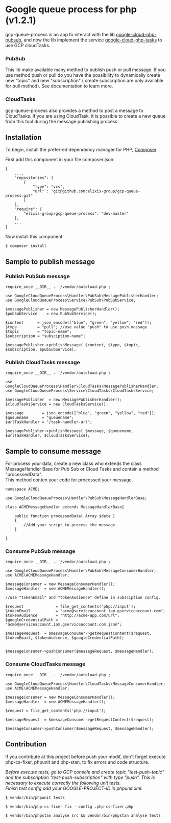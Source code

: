# Google queue process for php (v1.2.1)

gcp-queue-process is an app to interact with the lib [google-cloud-php-pubsub](https://github.com/googleapis/google-cloud-php-pubsub), and now the lib implement the service [google-cloud-php-tasks](https://github.com/googleapis/google-cloud-php-tasks) to use GCP cloudTasks.

### PubSub
This lib make available many method to publish push or pull message. If you use method push or pull do you have the possibility to dynamically create new "topic" and new "subscription" ( create subscription are only available for pull method). See documentation to learn more.

### CloudTasks
gcp-queue-process also provides a method to post a message to CloudTasks. If you are using CloudTask, it is possible to create a new queue from this tool during the message publishing process.   

## Installation

To begin, install the preferred dependency manager for PHP, [Composer](https://getcomposer.org/). 

First add this component in your file composer.json:
```
{
    ...,
    "repositories": [
        {
            "type": "vcs",
            "url" : "git@github.com:elixis-group/gcp-queue-process.git"
        }
    ],
    "require": {
        "elixis-group/gcp-queue-process": "dev-master"
    },
    ...
}
```
Now install this component
```
$ composer install
```

## Sample to publish message
### Publish PubSub message
```
require_once __DIR__ . '/vendor/autoload.php';

use GoogleCloudQueueProcess\Handler\PubSub\MessagePublisherHandler;
use GoogleCloudQueueProcess\Service\PubSub\PubSubService;

$messagePublisher = new MessagePublisherHandler();
$pubSubService 	  = new PubSubService();

$content      = json_encode(["blue", "green", "yellow", "red"]);
$type         = "pull"; //use value "push" to use push message
$topic        = "topic-name";
$subscription = "subsciption-name";

$messagePublisher->publishMessage( $content, $type, $topic, $subscription, $pubSubService);

```

### Publish CloudTasks message
```
require_once __DIR__ . '/vendor/autoload.php';

use GoogleCloudQueueProcess\Handler\CloudTasks\MessagePublisherHandler;
use GoogleCloudQueueProcess\Service\CloudTasks\CloudTasksService;

$messagePublisher  = new MessagePublisherHandler();
$cloudTasksService = new CloudTasksService();

$message        = json_encode(["blue", "green", "yellow", "red"]);
$queuename      = "queuename";
$urlTaskHandler = "/task-handler-url";

$messagePublisher->publishMessage( $message, $queuename, $urlTaskHandler, $cloudTasksService);
```

## Sample to consume message
For process your data, create a new class who extends the class MessageHandler Base for Pub Sub or Cloud Tasks and contain a method "processedData".    
This method conten your code for processed your message.

```
namespace ACME;

use GoogleCloudQueueProcess\Handler\PubSub\MessageHandlerBase;

class ACMEMessageHandler extends MessageHandlerBase{

	public function processedData( Array $data )
	{
		//Add your script to process the message.
	}

}

```

### Consume PubSub message
```
require_once __DIR__ . '/vendor/autoload.php';

use GoogleCloudQueueProcess\Handler\PubSub\MessageConsumerHandler;
use ACME\ACMEMessageHandler;

$messageConsumer = new MessageConsumerHandler();
$messageHandler  = new ACMEMessageHandler();

//use "tokenEmail" and "tokenAudience" define in subsciption config.

$request              = file_get_contents('php://input');
$tokenEmail           = "acme@serviceaccount.iam.gserviceaccount.com";
$tokenAudience        = "http://acme-app.com/url";
$googleCredentialPath = "acme@serviceaccount.iam.gserviceaccount.com.json";

$messageRequest  = $messageConsumer->getRequestContent($request, $tokenEmail, $tokenAudience, $googleCredentialPath);


$messageConsumer->pushConsumer($messageRequest, $messageHandler);

```

### Consume CloudTasks message
```
require_once __DIR__ . '/vendor/autoload.php';

use GoogleCloudQueueProcess\Handler\CloudTasks\MessageConsumerHandler;
use ACME\ACMEMessageHandler;

$messageConsumer = new MessageConsumerHandler();
$messageHandler  = new ACMEMessageHandler();

$request = file_get_contents('php://input');

$messageRequest  = $messageConsumer->getRequestContent($request);

$messageConsumer->pushConsumer($messageRequest, $messageHandler);

```

## Contribution

If you contribute at this project before push your modif, don't forget execute php-cs-fixer, phpunit and php-stan, to fix errors and code structure.    

_Before execute tests, go to GCP console and create topic "test-push-topic" and the subscription "test-push-subscription" with type "push".
This is necessary to execute correctly the following unit tests.    
Finish test config add your GOOGLE-PROJECT-ID in phpunit.xml._

```
$ vendor/bin/phpunit tests

$ vendor/bin/php-cs-fixer fix --config .php-cs-fixer.php

$ vendor/bin/phpstan analyse src && vendor/bin/phpstan analyse tests
```